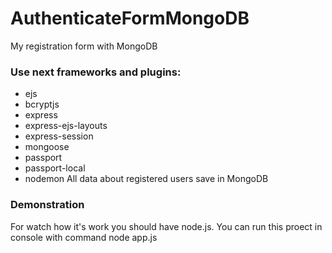 # AuthenticateFormMongoDB
My registration form with MongoDB
### Use next frameworks and plugins:
* ejs
* bcryptjs
* express
* express-ejs-layouts
* express-session
* mongoose
* passport 
* passport-local
* nodemon
All data about registered users save in MongoDB
### Demonstration
For watch how it's work you should have node.js. You can 
run this proect in console with command node app.js
